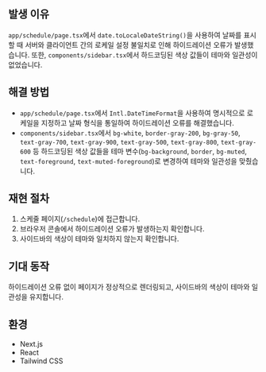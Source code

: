 ## 발생 이유
`app/schedule/page.tsx`에서 `date.toLocaleDateString()`을 사용하여 날짜를 표시할 때 서버와 클라이언트 간의 로케일 설정 불일치로 인해 하이드레이션 오류가 발생했습니다. 또한, `components/sidebar.tsx`에서 하드코딩된 색상 값들이 테마와 일관성이 없었습니다.

## 해결 방법
- `app/schedule/page.tsx`에서 `Intl.DateTimeFormat`을 사용하여 명시적으로 로케일을 지정하고 날짜 형식을 통일하여 하이드레이션 오류를 해결했습니다.
- `components/sidebar.tsx`에서 `bg-white`, `border-gray-200`, `bg-gray-50`, `text-gray-700`, `text-gray-900`, `text-gray-500`, `text-gray-800`, `text-gray-600` 등 하드코딩된 색상 값들을 테마 변수(`bg-background`, `border`, `bg-muted`, `text-foreground`, `text-muted-foreground`)로 변경하여 테마와 일관성을 맞췄습니다.

## 재현 절차
1. 스케줄 페이지(`/schedule`)에 접근합니다.
2. 브라우저 콘솔에서 하이드레이션 오류가 발생하는지 확인합니다.
3. 사이드바의 색상이 테마와 일치하지 않는지 확인합니다.

## 기대 동작
하이드레이션 오류 없이 페이지가 정상적으로 렌더링되고, 사이드바의 색상이 테마와 일관성을 유지합니다.

## 환경
- Next.js
- React
- Tailwind CSS